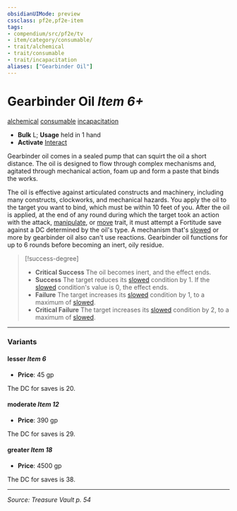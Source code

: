 ```yaml
---
obsidianUIMode: preview
cssclass: pf2e,pf2e-item
tags:
- compendium/src/pf2e/tv
- item/category/consumable/
- trait/alchemical
- trait/consumable
- trait/incapacitation
aliases: ["Gearbinder Oil"]
---
```

# Gearbinder Oil *Item 6+*  
[alchemical](alchemical.md "Alchemical Item Trait")  [consumable](consumable.md "Consumable Item Trait")  [incapacitation](incapacitation.md "Incapacitation Effect Trait")  

- **Bulk** L; **Usage** held in 1 hand
- **Activate** [Interact](interact.md)

Gearbinder oil comes in a sealed pump that can squirt the oil a short distance. The oil is designed to flow through complex mechanisms and, agitated through mechanical action, foam up and form a paste that binds the works.

The oil is effective against articulated constructs and machinery, including many constructs, clockworks, and mechanical hazards. You apply the oil to the target you want to bind, which must be within 10 feet of you. After the oil is applied, at the end of any round during which the target took an action with the attack, [manipulate](manipulate.md "Manipulate General Trait"), or [move](move.md "Move Combat Trait") trait, it must attempt a Fortitude save against a DC determined by the oil's type. A mechanism that's [slowed](conditions.md#Slowed) or more by gearbinder oil also can't use reactions. Gearbinder oil functions for up to 6 rounds before becoming an inert, oily residue.

> [!success-degree] 
> - **Critical Success** The oil becomes inert, and the effect ends.
> - **Success** The target reduces its [slowed](conditions.md#Slowed) condition by 1. If the [slowed](conditions.md#Slowed) condition's value is 0, the effect ends.
> - **Failure** The target increases its [slowed](conditions.md#Slowed) condition by 1, to a maximum of [slowed](conditions.md#Slowed).
> - **Critical Failure** The target increases its [slowed](conditions.md#Slowed) condition by 2, to a maximum of [slowed](conditions.md#Slowed).

---

### Variants

#### lesser *Item 6*

- **Price**: 45 gp

The DC for saves is 20.

#### moderate *Item 12*

- **Price**: 390 gp

The DC for saves is 29.

#### greater *Item 18*

- **Price**: 4500 gp

The DC for saves is 38.

---
*Source: Treasure Vault p. 54*